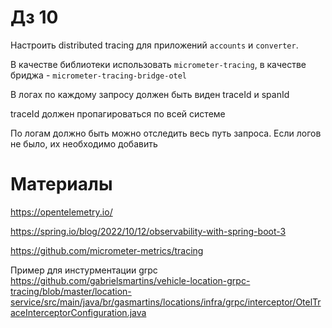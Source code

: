# Дз 10

Настроить distributed tracing для приложений `accounts` и `converter`. 

В качестве библиотеки использовать `micrometer-tracing`, в качестве бриджа - `micrometer-tracing-bridge-otel`

В логах по каждому запросу должен быть виден traceId и spanId 

traceId должен пропагироваться по всей системе

По логам должно быть можно отследить весь путь запроса. Если логов не было, их необходимо добавить

# Материалы
https://opentelemetry.io/

https://spring.io/blog/2022/10/12/observability-with-spring-boot-3

https://github.com/micrometer-metrics/tracing

Пример для инстурментации grpc https://github.com/gabrielsmartins/vehicle-location-grpc-tracing/blob/master/location-service/src/main/java/br/gasmartins/locations/infra/grpc/interceptor/OtelTraceInterceptorConfiguration.java
